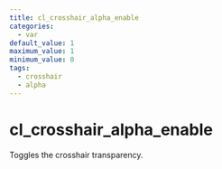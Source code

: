 ```yaml
---
title: cl_crosshair_alpha_enable
categories:
  - var
default_value: 1
maximum_value: 1
minimum_value: 0
tags:
  - crosshair
  - alpha
---
```


# cl_crosshair_alpha_enable

Toggles the crosshair transparency.
